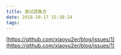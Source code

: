 ```yaml
---
title: 面试题集合
date: 2018-10-17 15:38:24
tags:
---
```


[https://github.com/xiaoyu2er/blog/issues/1](https://github.com/xiaoyu2er/blog/issues/1)